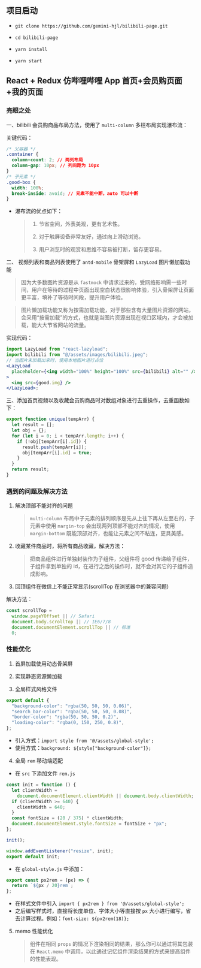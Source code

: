 ## 项目启动

- `git clone https://github.com/gemini-hjl/bilibili-page.git`

- `cd bilibili-page`

- `yarn install`

- `yarn start`

## React + Redux 仿哔哩哔哩 App 首页+会员购页面+我的页面

### 亮眼之处

一、bilibili 会员购商品布局方法，使用了 `multi-column` 多栏布局实现瀑布流：

关键代码：

```css
/* 父容器 */
.container {
  column-count: 2; // 两列布局
  column-gap: 10px; // 列间距为 10px
}
/* 子元素 */
.good-box {
  width: 100%;
  break-inside: avoid; // 元素不能中断，auto 可以中断
}
```

- 瀑布流的优点如下：
  > 1. 节省空间，外表美观，更有艺术性。
  >
  > 2. 对于触屏设备非常友好，通过向上滑动浏览。
  >
  > 3. 用户浏览时的观赏和思维不容易被打断，留存更容易。

二、 视频列表和商品列表使用了 `antd-mobile` 骨架屏和 `LazyLoad` 图片懒加载功能

> 因为大多数图片资源是从 `fastmock` 中请求过来的，受网络影响需一些时间，用户在等待的过程中页面出现空白状态很影响体验，引入骨架屏让页面更丰富，填补了等待时间段，提升用户体验。

> 图片懒加载功能又称为按需加载功能，对于那些含有大量图片资源的网站，会采用“按需加载”的方式，也就是当图片资源出现在视口区域内，才会被加载，能大大节省网站的流量。

实现代码：

```jsx
import LazyLoad from "react-lazyload";
import bilibili from "@/assets/images/bilibili.jpeg";
// 当图片未加载出来时，使用本地图片进行占位
<LazyLoad
  placeholder={<img width="100%" height="100%" src={bilibili} alt="" />}
>
  <img src={good.img} />
</LazyLoad>;
```

三、添加首页视频以及收藏会员购商品时对数组对象进行去重操作，去重函数如下：

```js
export function unique(tempArr) {
  let result = [];
  let obj = {};
  for (let i = 0; i < tempArr.length; i++) {
    if (!obj[tempArr[i].id]) {
      result.push(tempArr[i]);
      obj[tempArr[i].id] = true;
    }
  }
  return result;
}
```

### 遇到的问题及解决方法

1. 解决顶部不能对齐的问题

   > `multi-column` 布局中子元素的排列顺序是先从上往下再从左至右的，子元素中使用 `margin-top` 会出现两列顶部不能对齐的情况，使用 `margin-bottom` 既能顶部对齐，也能让元素之间不粘连，更具美感。

2. 收藏某件商品时，将所有商品收藏，解决方法：

   > 把商品组件进行单独封装作为子组件，父组件将 good 传递给子组件，子组件拿到单独的 id，在进行之后的操作时，就不会对其它的子组件造成影响。

3. 回顶组件在微信上不能正常显示(scrollTop 在浏览器中的兼容问题)

解决方法：

```js
const scrollTop =
  window.pageYOffset || // Safari
  document.body.scrollTop || // IE6/7/8
  document.documentElement.scrollTop || // 标准
  0;
```

### 性能优化

1. 首屏加载使用动态骨架屏

2. 实现静态资源懒加载

3. 全局样式风格文件

```js
export default {
  "background-color": "rgba(50, 50, 50, 0.06)",
  "search_bar-color": "rgba(50, 50, 50, 0.08)",
  "border-color": "rgba(50, 50, 50, 0.2)",
  "loading-color": "rgba(0, 150, 250, 0.8)",
};
```

- 引入方式：`import style from '@/assets/global-style';`
- 使用方式：`background: ${style["background-color"]};`

4. 全局 `rem` 移动端适配

- 在 `src` 下添加文件 `rem.js`

```js
const init = function () {
  let clientWidth =
    document.documentElement.clientWidth || document.body.clientWidth;
  if (clientWidth >= 640) {
    clientWidth = 640;
  }
  const fontSize = (20 / 375) * clientWidth;
  document.documentElement.style.fontSize = fontSize + "px";
};

init();

window.addEventListener("resize", init);
export default init;
```

- 在 `global-style.js` 中添加：

```js
export const px2rem = (px) => {
  return `${px / 20}rem`;
};
```

- 在样式文件中引入 `import { px2rem } from '@/assets/global-style';`
- 之后编写样式时，直接将长度单位、字体大小等直接按 `px` 大小进行编写，省去计算过程。例如：`font-size: ${px2rem(18)};`

5. memo 性能优化
   > 组件在相同 `props` 的情况下渲染相同的结果，那么你可以通过将其包装在 `React.memo` 中调用，以此通过记忆组件渲染结果的方式来提高组件的性能表现。
